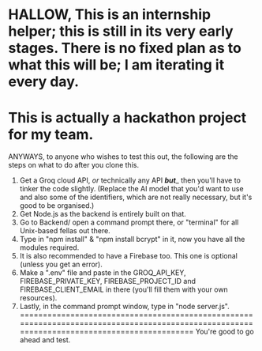 HALLOW, 
This is an internship helper; this is still in its very early stages.
There is no fixed plan as to what this will be; I am iterating it every day.
============================================================================================================================================
This is actually a hackathon project for my team.
============================================================================================================================================
ANYWAYS, to anyone who wishes to test this out, the following are the steps on what to do after you clone this.
1. Get a Groq cloud API, _or_ technically any API **_but_**_ then you'll have to tinker the code slightly.
(Replace the AI model that you'd want to use and also some of the identifiers, which are not really necessary, but it's good to be organised.)
2. Get Node.js as the backend is entirely built on that.
3. Go to Backend/ open a command prompt there, or "terminal" for all Unix-based fellas out there.
4. Type in "npm install" & "npm install bcrypt" in it, now you have all the modules required.
5. It is also recommended to have a Firebase too. This one is optional (unless you get an error).
6. Make a ".env" file and paste in the GROQ_API_KEY, FIREBASE_PRIVATE_KEY, FIREBASE_PROJECT_ID and FIREBASE_CLIENT_EMAIL in there (you'll fill them with your own resources).
7. Lastly, in the command prompt window, type in "node server.js".
============================================================================================================================================
You're good to go ahead and test.
